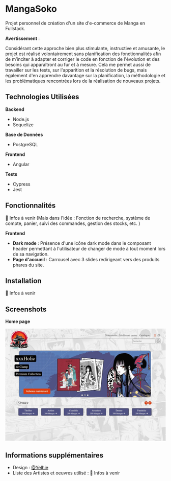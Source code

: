 # MangaSoko

Projet personnel de création d'un site d'e-commerce de Manga en Fullstack.

**Avertissement** :

Considérant cette approche bien plus stimulante, instructive et amusante, le projet est réalisé volontairement sans planification des fonctionnalités afin de m’inciter à adapter et corriger le code en fonction de l'évolution et des besoins qui apparaîtront au fur et à mesure. Cela me permet aussi de travailler sur les tests, sur l'apparition et la résolution de bugs, mais également d'en apprendre davantage sur la planification, la méthodologie et les problématiques rencontrées lors de la réalisation de nouveaux projets.

## Technologies Utilisées

**Backend**

- Node.js
- Sequelize

**Base de Données**

- PostgreSQL

**Frontend**

- Angular

**Tests**

- Cypress
- Jest

## Fonctionnalités

🚧 Infos à venir (Mais dans l'idée : Fonction de recherche, système de compte, panier, suivi des commandes, gestion des stocks, etc. )

**Frontend**

- **Dark mode** : Présence d'une icône dark mode dans le composant header permettant à l'utilisateur de changer de mode à tout moment lors de sa navigation.
- **Page d'accueil** : Carrousel avec 3 slides redirigeant vers des produits phares du site.

## Installation

🚧 Infos à venir

## Screenshots

**Home page**

![Manga Soko home page](https://github.com/Yelhie/MangaSoko/blob/master/screenshots/mangasoko_240619.jpg)

## Informations supplémentaires

- Design : [@Yelhie](https://github.com/Yelhie)
- Liste des Artistes et oeuvres utilisé : 🚧 Infos à venir
